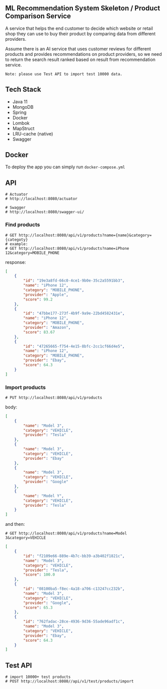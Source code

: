 ## ML Recommendation System Skeleton / Product Comparison Service

A service that helps the end customer to decide which website or retail shop
they can use to buy their product by comparing data from different providers.

Assume there is an AI service that uses customer reviews for different products and provides recommendations on
product providers, so we need to return the search result ranked based on result from recommendation service.

``Note: please use Test API to import test 10000 data.``

## Tech Stack

- Java 11
- MongoDB
- Spring
- Docker
- Lombok
- MapStruct
- LRU-cache (native)
- Swagger

## Docker
To deploy the app you can simply run `docker-compose.yml`

## API

    # Actuator
    # http://localhost:8080/actuator
    
    # Swagger
    # http://localhost:8080/swagger-ui/


### Find products
    # GET http://localhost:8080/api/v1/products?name={name}&category={categoty}
    # example:
    # GET http://localhost:8080/api/v1/products?name=iPhone 12&category=MOBILE_PHONE

response:
```JSON
[
    {
        "id": "19e3a8fd-66c0-4ce1-9b0e-35c2a5591bb3",
        "name": "iPhone 12",
        "category": "MOBILE_PHONE",
        "provider": "Apple",
        "score": 99.2
    },
    {
        "id": "47bbe177-273f-4b9f-9a9e-22bd4582431e",
        "name": "iPhone 12",
        "category": "MOBILE_PHONE",
        "provider": "Amazon",
        "score": 83.67
    },
    {
        "id": "47265665-f754-4e15-8bfc-2cc1cf66d4e5",
        "name": "iPhone 12",
        "category": "MOBILE_PHONE",
        "provider": "Ebay",
        "score": 64.3
    }
]
```

### Import products

    # PUT http://localhost:8080/api/v1/products

body:
```JSON
[
    {
        "name": "Model 3",
        "category": "VEHICLE",
        "provider": "Tesla"
    },
    {
        "name": "Model 3",
        "category": "VEHICLE",
        "provider": "Ebay"
    },
    {
        "name": "Model 3",
        "category": "VEHICLE",
        "provider": "Google"
    },
    {
        "name": "Model Y",
        "category": "VEHICLE",
        "provider": "Tesla"
    }
]
```
and then:

    # GET http://localhost:8080/api/v1/products?name=Model 3&category=VEHICLE

```JSON
[
    {
        "id": "f2109e66-889e-4b7c-bb39-a3b402f1821c",
        "name": "Model 3",
        "category": "VEHICLE",
        "provider": "Tesla",
        "score": 100.0
    },
    {
        "id": "08100ba5-f8ec-4a18-a706-c13247cc232b",
        "name": "Model 3",
        "category": "VEHICLE",
        "provider": "Google",
        "score": 65.3
    },
    {
        "id": "762fadac-28ce-4936-9d36-55ade96adf1c",
        "name": "Model 3",
        "category": "VEHICLE",
        "provider": "Ebay",
        "score": 64.3
    }
]
```

## Test API

    # import 10000+ test products
    # POST http://localhost:8080//api/v1/test/products/import
